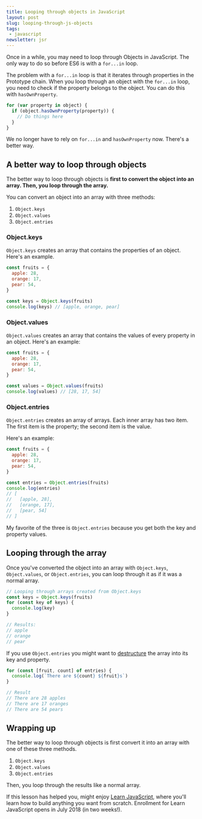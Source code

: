 ```yaml
---
title: Looping through objects in JavaScript
layout: post
slug: looping-through-js-objects
tags:
 - javascript
newsletter: jsr
---
```


Once in a while, you may need to loop through Objects in JavaScript. The only way to do so before ES6 is with a `for...in` loop.

The problem with a `for...in` loop is that it iterates through properties in the Prototype chain. When you loop through an object with the `for...in` loop, you need to check if the property belongs to the object. You can do this with `hasOwnProperty`.

```js
for (var property in object) {
  if (object.hasOwnProperty(property)) {
    // Do things here
  }
}
```

We no longer have to rely on `for...in` and `hasOwnProperty` now. There's a better way.

<!--more-->

## A better way to loop through objects

The better way to loop through objects is **first to convert the object into an array. Then, you loop through the array.**

You can convert an object into an array with three methods:

1. `Object.keys`
2. `Object.values`
3. `Object.entries`

### Object.keys

`Object.keys` creates an array that contains the properties of an object. Here's an example.

```js
const fruits = {
  apple: 28,
  orange: 17,
  pear: 54,
}

const keys = Object.keys(fruits)
console.log(keys) // [apple, orange, pear]
```

### Object.values

`Object.values` creates an array that contains the values of every property in an object. Here's an example:

```js
const fruits = {
  apple: 28,
  orange: 17,
  pear: 54,
}

const values = Object.values(fruits)
console.log(values) // [28, 17, 54]
```

### Object.entries

`Object.entries` creates an array of arrays. Each inner array has two item. The first item is the property; the second item is the value.

Here's an example:

```js
const fruits = {
  apple: 28,
  orange: 17,
  pear: 54,
}

const entries = Object.entries(fruits)
console.log(entries)
// [
//   [apple, 28],
//   [orange, 17],
//   [pear, 54]
// ]
```

My favorite of the three is `Object.entries` because you get both the key and property values.

## Looping through the array

Once you've converted the object into an array with `Object.keys`, `Object.values`, or `Object.entries`, you can loop through it as if it was a normal array.

```js
// Looping through arrays created from Object.keys
const keys = Object.keys(fruits)
for (const key of keys) {
  console.log(key)
}

// Results:
// apple
// orange
// pear
```

If you use `Object.entries` you might want to [destructure](/blog/es6) the array into its key and property.

```js
for (const [fruit, count] of entries) {
  console.log(`There are ${count} ${fruit}s`)
}

// Result
// There are 28 apples
// There are 17 oranges
// There are 54 pears
```

## Wrapping up

The better way to loop through objects is first convert it into an array with one of these three methods.

1. `Object.keys`
2. `Object.values`
3. `Object.entries`

Then, you loop through the results like a normal array.

If this lesson has helped you, might enjoy [Learn JavaScript](https://learnjavascript.today), where you'll learn how to build anything you want from scratch. Enrollment for Learn JavaScript opens in July 2018 (in two weeks!).
